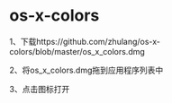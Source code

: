 # os-x-colors
1、下载https://github.com/zhulang/os-x-colors/blob/master/os_x_colors.dmg


2、将os_x_colors.dmg拖到应用程序列表中


3、点击图标打开
